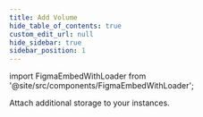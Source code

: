 ```yaml
---
title: Add Volume
hide_table_of_contents: true
custom_edit_url: null
hide_sidebar: true
sidebar_position: 1
---
```


import FigmaEmbedWithLoader from '@site/src/components/FigmaEmbedWithLoader';

Attach additional storage to your instances.

<div style={{ width: "100%", height: "auto", margin: 0, padding: 0, overflow: "hidden" }}>
  <FigmaEmbedWithLoader  className="figma-wrapper"
    url="https://embed.figma.com/proto/N3H8bOVh9FGkA4qorD9jvh/Add-Volume?node-id=1-56&scaling=scale-down-width&content-scaling=fixed&page-id=0%3A1&starting-point-node-id=1%3A126&embed-host=share"
    thumbnail="/img/template-thumbnail.jpg" 
  />
</div>